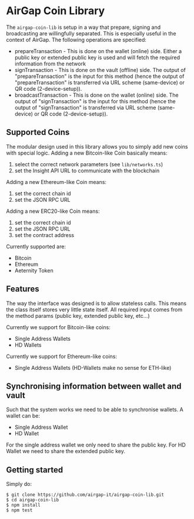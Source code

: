# AirGap Coin Library

The `airgap-coin-lib` is setup in a way that prepare, signing and broadcasting are willingfully separated. This is especially useful in the context of AirGap. The following operations are specified:

* prepareTransaction - This is done on the wallet (online) side. Either a public key or extended public key is used and will fetch the required information from the network
* signTransaction - This is done on the vault (offline) side. The output of "prepareTransaction" is the input for this method (hence the output of "prepareTransaction" is transferred via URL scheme (same-device) or QR code (2-device-setup)).
* broadcastTransaction - This is done on the wallet (online) side. The output of "signTransaction" is the input for this method (hence the output of "signTransaction" is transferred via URL scheme (same-device) or QR code (2-device-setup)).

## Supported Coins

The modular design used in this library allows you to simply add new coins with special logic. Adding a new Bitcoin-like
Coin basically means:

1. select the correct network parameters (see `lib/networks.ts`)
2. set the Insight API URL to communicate with the blockchain

Adding a new Ethereum-like Coin means:

1. set the correct chain id
2. set the JSON RPC URL

Adding a new ERC20-like Coin means:

1. set the correct chain id
2. set the JSON RPC URL
3. set the contract address

Currently supported are:

- Bitcoin
- Ethereum
- Aeternity Token

## Features

The way the interface was designed is to allow stateless calls. This means the class itself stores very little state itself.
All required input comes from the method params (public key, extended public key, etc...)

Currently we support for Bitcoin-like coins:

- Single Address Wallets
- HD Wallets

Currently we support for Ethereum-like coins:

- Single Address Wallets (HD-Wallets make no sense for ETH-like)

## Synchronising information between wallet and vault

Such that the system works we need to be able to synchronise wallets. A wallet can be:

- Single Address Wallet
- HD Wallet

For the single address wallet we only need to share the public key. For HD Wallet we need to share the extended public key.

## Getting started

Simply do:

````
$ git clone https://github.com/airgap-it/airgap-coin-lib.git
$ cd airgap-coin-lib
$ npm install
$ npm test
````